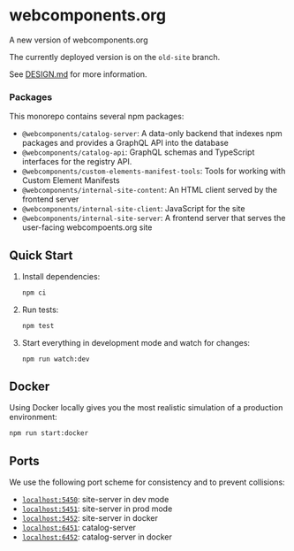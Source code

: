 # webcomponents.org

A new version of webcomponents.org

The currently deployed version is on the `old-site` branch.

See [DESIGN.md](./DESIGN.md) for more information.

### Packages

This monorepo contains several npm packages:

- `@webcomponents/catalog-server`: A data-only backend that indexes npm packages and provides a GraphQL API into the database
- `@webcomponents/catalog-api`: GraphQL schemas and TypeScript interfaces for the registry API.
- `@webcomponents/custom-elements-manifest-tools`: Tools for working with Custom Element Manifests
- `@webcomponents/internal-site-content`: An HTML client served by the frontend server
- `@webcomponents/internal-site-client`: JavaScript for the site
- `@webcomponents/internal-site-server`: A frontend server that serves the user-facing webcompoents.org site

## Quick Start

1. Install dependencies:
   ```bash
   npm ci
   ```
2. Run tests:
   ```bash
   npm test
   ```
3. Start everything in development mode and watch for changes:
   ```bash
   npm run watch:dev
   ```

## Docker

Using Docker locally gives you the most realistic simulation of a production
environment:

```sh
npm run start:docker
```

## Ports

We use the following port scheme for consistency and to prevent collisions:

- [`localhost:5450`](http://localhost:5450): site-server in dev mode
- [`localhost:5451`](http://localhost:5451): site-server in prod mode
- [`localhost:5452`](http://localhost:5452): site-server in docker
- [`localhost:6451`](http://localhost:6451): catalog-server
- [`localhost:6452`](http://localhost:6452): catalog-server in docker

